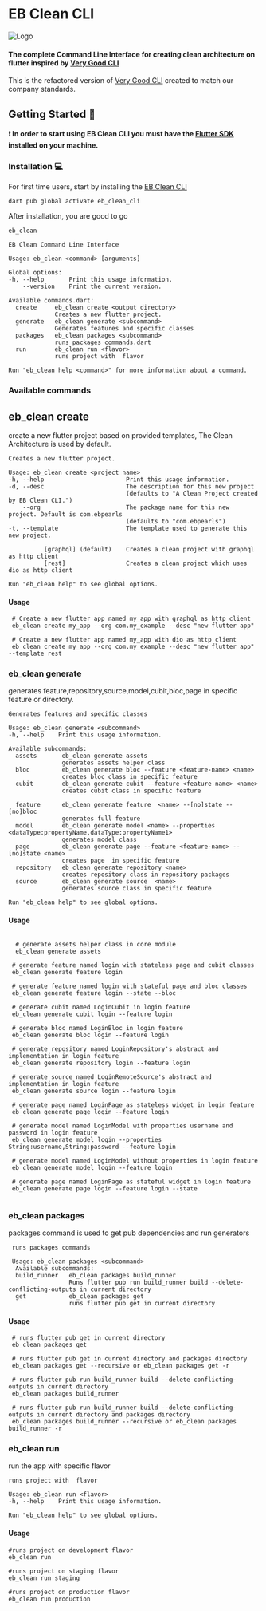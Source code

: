 # EB Clean CLI

![Logo](https://raw.githubusercontent.com/kishor98100/eb_clean_cli/main/doc/assets/logo-ebpearls.svg)

#### The complete Command Line Interface for creating clean architecture on flutter inspired by [Very Good CLI](https://pub.dev/packages/very_good_cli)

This is the refactored version of [Very Good CLI](https://pub.dev/packages/very_good_cli) created to match our company
standards.

## Getting Started 🚀

**❗ In order to start using EB Clean CLI you must have the [Flutter SDK](https://docs.flutter.dev/get-started/install)
installed on your
machine.**

### Installation 💻

For first time users, start by installing the [EB Clean CLI](https://github.com/kishor98100/eb_clean_cli)

```shell
dart pub global activate eb_clean_cli
```

After installation, you are good to go

```shell
eb_clean

EB Clean Command Line Interface

Usage: eb_clean <command> [arguments]

Global options:
-h, --help       Print this usage information.
    --version    Print the current version.

Available commands.dart:
  create     eb_clean create <output directory>
             Creates a new flutter project.
  generate   eb_clean generate <subcommand>
             Generates features and specific classes
  packages   eb_clean packages <subcommand>
             runs packages commands.dart
  run        eb_clean run <flavor>
             runs project with  flavor

Run "eb_clean help <command>" for more information about a command.
```

### Available commands

## eb_clean create

create a new flutter project based on provided templates, The Clean Architecture is used by default.

```shell
Creates a new flutter project.

Usage: eb_clean create <project name>
-h, --help                       Print this usage information.
-d, --desc                       The description for this new project
                                 (defaults to "A Clean Project created by EB Clean CLI.")
    --org                        The package name for this new project. Default is com.ebpearls
                                 (defaults to "com.ebpearls")
-t, --template                   The template used to generate this new project.

          [graphql] (default)    Creates a clean project with graphql as http client
          [rest]                 Creates a clean project which uses dio as http client

Run "eb_clean help" to see global options.
```

#### Usage

```shell
 # Create a new flutter app named my_app with graphql as http client 
 eb_clean create my_app --org com.my_example --desc "new flutter app"

 # Create a new flutter app named my_app with dio as http client
 eb_clean create my_app --org com.my_example --desc "new flutter app" --template rest
```

### eb_clean generate

generates feature,repository,source,model,cubit,bloc,page in specific feature or directory.

```shell
Generates features and specific classes

Usage: eb_clean generate <subcommand>
-h, --help    Print this usage information.

Available subcommands:
  assets       eb_clean generate assets
               generates assets helper class
  bloc         eb_clean generate bloc --feature <feature-name> <name>
               creates bloc class in specific feature
  cubit        eb_clean generate cubit --feature <feature-name> <name>
               creates cubit class in specific feature

  feature      eb_clean generate feature  <name> --[no]state --[no]bloc
               generates full feature
  model        eb_clean generate model <name> --properties <dataType:propertyName,dataType:propertyName1>
               generates model class
  page         eb_clean generate page --feature <feature-name> --[no]state <name>
               creates page  in specific feature
  repository   eb_clean generate repository <name>
               creates repository class in repository packages
  source       eb_clean generate source  <name>
               generates source class in specific feature

Run "eb_clean help" to see global options.
```

#### Usage

```shell
  
  # generate assets helper class in core module 
  eb_clean generate assets

 # generate feature named login with stateless page and cubit classes
 eb_clean generate feature login  
 
 # generate feature named login with stateful page and bloc classes
 eb_clean generate feature login --state --bloc

 # generate cubit named LoginCubit in login feature
 eb_clean generate cubit login --feature login

 # generate bloc named LoginBloc in login feature
 eb_clean generate bloc login --feature login

 # generate repository named LoginRepository's abstract and implementation in login feature
 eb_clean generate repository login --feature login

 # generate source named LoginRemoteSource's abstract and implementation in login feature
 eb_clean generate source login --feature login
   
 # generate page named LoginPage as stateless widget in login feature
 eb_clean generate page login --feature login 
 
 # generate model named LoginModel with properties username and password in login feature
 eb_clean generate model login --properties String:username,String:password --feature login
 
 # generate model named LoginModel without properties in login feature
 eb_clean generate model login --feature login
 
 # generate page named LoginPage as stateful widget in login feature
 eb_clean generate page login --feature login --state


```

### eb_clean packages

packages command is used to get pub dependencies and run generators

```shell
 runs packages commands

 Usage: eb_clean packages <subcommand>
  Available subcommands:
  build_runner   eb_clean packages build_runner
                 Runs flutter pub run build_runner build --delete-conflicting-outputs in current directory
  get            eb_clean packages get
                 runs flutter pub get in current directory
```

#### Usage

```shell
 # runs flutter pub get in current directory
 eb_clean packages get

 # runs flutter pub get in current directory and packages directory 
 eb_clean packages get --recursive or eb_clean packages get -r

 # runs flutter pub run build_runner build --delete-conflicting-outputs in current directory 
 eb_clean packages build_runner 

 # runs flutter pub run build_runner build --delete-conflicting-outputs in current directory and packages directory
 eb_clean packages build_runner --recursive or eb_clean packages build_runner -r
```

### eb_clean run

run the app with specific flavor

```shell
runs project with  flavor

Usage: eb_clean run <flavor>
-h, --help    Print this usage information.

Run "eb_clean help" to see global options.
```

#### Usage

```shell
#runs project on development flavor
eb_clean run

#runs project on staging flavor
eb_clean run staging

#runs project on production flavor
eb_clean run production

```

